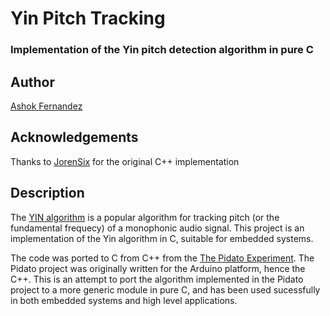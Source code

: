 # Yin Pitch Tracking
### Implementation of the Yin pitch detection algorithm in pure C

## Author
[Ashok Fernandez](https://github.com/ashokfernandez/)

## Acknowledgements

Thanks to [JorenSix](https://github.com/JorenSix/) for the original C++ implementation


## Description

The [YIN algorithm](http://audition.ens.fr/adc/pdf/2002_JASA_YIN.pdf) is a popular algorithm for tracking pitch (or the fundamental frequecy) of a monophonic audio signal. This project is an implementation of the Yin algorithm in C, suitable for embedded systems.

The code was ported to C from C++ from the [The Pidato Experiment](https://github.com/JorenSix/). The Pidato project was originally written for the Arduino platform, hence the C++. This is an attempt to port the algorithm implemented in the Pidato project to a more generic module in pure C, and has been used sucessfully in both embedded systems and high level applications.
